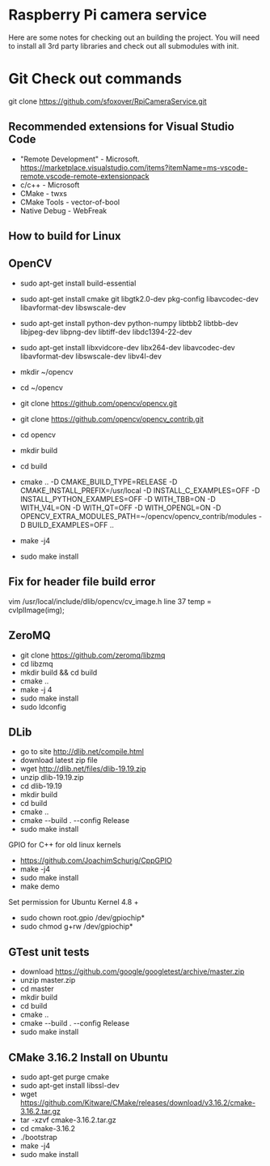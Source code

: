 # Raspberry Pi camera service

Here are some notes for checking out an building the project. You will need to install all 3rd party libraries and check out all submodules with init. 

# Git Check out commands
git clone https://github.com/sfoxover/RpiCameraService.git

## Recommended extensions for Visual Studio Code
* "Remote Development" - Microsoft. https://marketplace.visualstudio.com/items?itemName=ms-vscode-remote.vscode-remote-extensionpack
* c/c++ - Microsoft
* CMake - twxs
* CMake Tools - vector-of-bool
* Native Debug - WebFreak

## How to build for Linux

## OpenCV
* sudo apt-get install build-essential
* sudo apt-get install cmake git libgtk2.0-dev pkg-config libavcodec-dev libavformat-dev libswscale-dev
* sudo apt-get install python-dev python-numpy libtbb2 libtbb-dev libjpeg-dev libpng-dev libtiff-dev libdc1394-22-dev
* sudo apt-get install libxvidcore-dev libx264-dev libavcodec-dev libavformat-dev libswscale-dev libv4l-dev

* mkdir ~/opencv
* cd ~/opencv
* git clone https://github.com/opencv/opencv.git
* git clone https://github.com/opencv/opencv_contrib.git
* cd opencv
* mkdir build
* cd build
* cmake .. -D CMAKE_BUILD_TYPE=RELEASE -D CMAKE_INSTALL_PREFIX=/usr/local -D INSTALL_C_EXAMPLES=OFF -D INSTALL_PYTHON_EXAMPLES=OFF -D WITH_TBB=ON -D WITH_V4L=ON -D WITH_QT=OFF -D WITH_OPENGL=ON -D OPENCV_EXTRA_MODULES_PATH=~/opencv/opencv_contrib/modules -D BUILD_EXAMPLES=OFF ..
* make -j4
* sudo make install

## Fix for header file build error
vim /usr/local/include/dlib/opencv/cv_image.h
line 37
temp = cvIplImage(img);


## ZeroMQ 
* git clone https://github.com/zeromq/libzmq
* cd libzmq
* mkdir build && cd build
* cmake .. 
* make -j 4
* sudo make install 
* sudo ldconfig

## DLib 
* go to site http://dlib.net/compile.html
* download latest zip file
* wget http://dlib.net/files/dlib-19.19.zip
* unzip dlib-19.19.zip
* cd dlib-19.19
* mkdir build
* cd build
* cmake ..
* cmake --build . --config Release
* sudo make install 

GPIO for C++ for old linux kernels
* https://github.com/JoachimSchurig/CppGPIO
* make -j4
* sudo make install
* make demo

Set permission for Ubuntu Kernel 4.8 +
* sudo chown root.gpio /dev/gpiochip*
* sudo chmod g+rw /dev/gpiochip*

## GTest unit tests
* download https://github.com/google/googletest/archive/master.zip
* unzip master.zip
* cd master
* mkdir build
* cd build
* cmake ..
* cmake --build . --config Release
* sudo make install 

## CMake 3.16.2 Install on Ubuntu
* sudo apt-get purge cmake
* sudo apt-get install libssl-dev
* wget https://github.com/Kitware/CMake/releases/download/v3.16.2/cmake-3.16.2.tar.gz
* tar -xzvf cmake-3.16.2.tar.gz
* cd cmake-3.16.2
* ./bootstrap
* make -j4
* sudo make install

